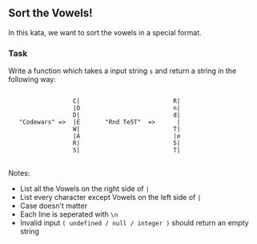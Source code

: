 <h2>Sort the Vowels!</h2>

In this kata, we want to sort the vowels in a special format.

<h3>Task</h3>

Write a function which takes a input string <code>s</code> and return a string in the following way:

<pre>
<code>   
                  C|                          R|
                  |O                          n|
                  D|                          d|
   "Codewars" =>  |E       "Rnd Te5T"  =>      |
                  W|                          T|
                  |A                          |e
                  R|                          5|
                  S|                          T|
</code>
</pre>

Notes:

<ul>
<li>List all the Vowels on the right side of <code>|</code></li>
<li>List every character except Vowels on the left side of <code>|</code></li>
<li>Case doesn't matter</li>
<li>Each line is seperated with <code>\n</code></li>
<li>Invalid input <code>( undefined / null / integer )</code> should return an empty string</li>
</ul>